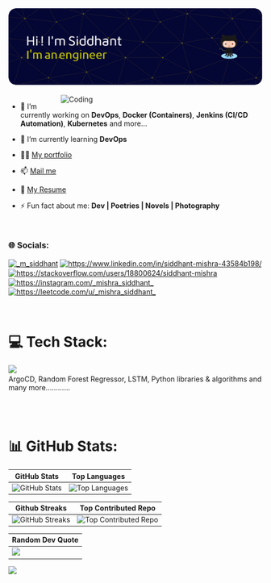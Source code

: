 <!--horizontal divider(gradiant)-->
<div align="center"><img src="https://raw.githubusercontent.com/mishrasiddhant001/mishrasiddhant001/main/image.png"></div>
<br>
<img align="right" alt="Coding" width="400" src="https://raw.githubusercontent.com/mishrasiddhant001/mishrasiddhant001/master/intro.gif">

- 🔭 I’m currently working on **DevOps**, **Docker (Containers)**, **Jenkins (CI/CD Automation)**, **Kubernetes** and more...

- 🌱 I’m currently learning **DevOps**

- 👨‍💻 <a href="https://mishrasiddhant001.github.io/Siddhant-Portfolio/">My portfolio </a>

- 📫 <a href="mailto:mishrasiddhant1003@gmail.com">Mail me</a>

- 📄 <a href="https://flowcv.com/resume/k1ui39eoi4">My Resume </a>

- ⚡ Fun fact about me: **Dev | Poetries | Novels | Photography**
<br>
<h3 align="left">🌐 Socials:</h3>
<p align="left">
<a href="https://twitter.com/_m_siddhant" target="blank"><img align="center" src="https://raw.githubusercontent.com/rahuldkjain/github-profile-readme-generator/master/src/images/icons/Social/twitter.svg" alt="_m_siddhant" height="30" width="40" /></a>
<a href="https://www.linkedin.com/in/siddhant-mishra-43584b198/" target="blank"><img align="center" src="https://raw.githubusercontent.com/rahuldkjain/github-profile-readme-generator/master/src/images/icons/Social/linked-in-alt.svg" alt="https://www.linkedin.com/in/siddhant-mishra-43584b198/" height="30" width="40" /></a>
<a href="https://stackoverflow.com/users/18800624/siddhant-mishra" target="blank"><img align="center" src="https://raw.githubusercontent.com/rahuldkjain/github-profile-readme-generator/master/src/images/icons/Social/stack-overflow.svg" alt="https://stackoverflow.com/users/18800624/siddhant-mishra" height="30" width="40" /></a>
<a href="https://instagram.com/_mishra_siddhant_" target="blank"><img align="center" src="https://raw.githubusercontent.com/rahuldkjain/github-profile-readme-generator/master/src/images/icons/Social/instagram.svg" alt="https://instagram.com/_mishra_siddhant_" height="30" width="40" /></a>
<a href="https://leetcode.com/u/_mishra_siddhant_/" target="blank"><img align="center" src="https://raw.githubusercontent.com/rahuldkjain/github-profile-readme-generator/master/src/images/icons/Social/leet-code.svg" alt="https://leetcode.com/u/_mishra_siddhant_" height="30" width="40" /></a>
</p>
<br>

# 💻 Tech Stack:
<p>
  <a href="https://skillicons.dev">
    <img src="https://skillicons.dev/icons?i=python,java,linux,docker,kubernetes,jenkins,git,opencv,javascript,npm,react,nodejs,html,css,c,mongodb,mysql,sqlite,postman,vscode,idea,pycharm,sublime,vercel,postman" />
  </a><br><b></b>ArgoCD, Random Forest Regressor, LSTM, Python libraries & algorithms</b> and many more............
</p>

<br>
<br>

# 📊 GitHub Stats:
| GitHub Stats | Top Languages | 
|--------------|---------------|
| ![GitHub Stats](https://github-readme-stats-sigma-five.vercel.app/api?username=mishrasiddhant001&theme=gruvbox&hide_border=false&include_all_commits=true&count_private=true) | ![Top Languages](https://github-readme-stats.vercel.app/api/top-langs/?username=mishrasiddhant001&theme=gruvbox&hide_border=false&include_all_commits=true&count_private=true&layout=compact) | 

| Github Streaks | Top Contributed Repo |
|----------------------|----------------------|
| ![GitHub Streaks](https://github-readme-streak-stats.herokuapp.com/?user=mishrasiddhant001&theme=gruvbox&hide_border=false) | ![Top Contributed Repo](https://github-contributor-stats.vercel.app/api?username=mishrasiddhant001&limit=5&theme=gruvbox&combine_all_yearly_contributions=true) |
 

| Random Dev Quote | 
|------------------|
| ![](https://quotes-github-readme.vercel.app/api?type=horizontal&theme=gruvbox) |


[![](https://visitcount.itsvg.in/api?id=mishrasiddhant001&icon=9&color=7)](https://visitcount.itsvg.in)

